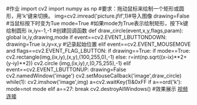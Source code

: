 #作业
import cv2
import numpy as np
#要求：拖动鼠标来绘制一个矩形或圆形，用'k'键来切换。
img=cv2.imread('picture.jfif',1)#导入图像
drawing=False #当鼠标按下时变为Tue
mode=True #如果mode为True表示绘制矩形，按下k键绘制圆形
ix,iy=-1,-1
#创建回调函数
def draw_circle(event,x,y,flags,param):
    global ix,iy,drawing,mode
    if event==cv2.EVENT_LBUTTONDOWN:
        drawing=True
        ix,iy=x,y #记录起始位置
    elif event==cv2.EVENT_MOUSEMOVE and flags==cv2.EVENT_FLAG_LBUTTON:
        if drawing==True:
            if mode==True:
                cv2.rectangle(img,(ix,iy),(x,y),(100,255,0),-1)
            else:
                r=int(np.sqrt((x-ix)**2+(y-iy)**2))
                cv2.circle (img,(ix,iy),r,(0,75,255),-1)
    elif event==cv2.EVENT_LBUTTONUP:
        drawing=False
cv2.namedWindow('image')
cv2.setMouseCallback('image',draw_circle)
while(1):
    cv2.imshow('image',img)
    a=cv2.waitKey(1)&0xFF
    if a==ord('k'):
        mode=not mode
    elif a==27:
        break
cv2.destroyAllWindows()
#效果展示
[视频连接](https://link.clashofclans.com/cn?action=OpenLayout&id=TH7%3AHV%3AAAAARwAAAAFf_j_0ii2W5yWoagwY2wn3&platform=tencent)
